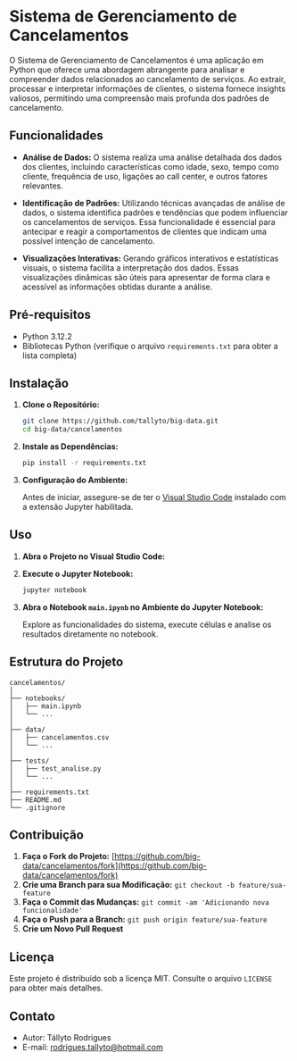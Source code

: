 # Sistema de Gerenciamento de Cancelamentos

O Sistema de Gerenciamento de Cancelamentos é uma aplicação em Python que oferece uma abordagem abrangente para analisar e compreender dados relacionados ao cancelamento de serviços. Ao extrair, processar e interpretar informações de clientes, o sistema fornece insights valiosos, permitindo uma compreensão mais profunda dos padrões de cancelamento.

## Funcionalidades

- **Análise de Dados:** O sistema realiza uma análise detalhada dos dados dos clientes, incluindo características como idade, sexo, tempo como cliente, frequência de uso, ligações ao call center, e outros fatores relevantes.

- **Identificação de Padrões:** Utilizando técnicas avançadas de análise de dados, o sistema identifica padrões e tendências que podem influenciar os cancelamentos de serviços. Essa funcionalidade é essencial para antecipar e reagir a comportamentos de clientes que indicam uma possível intenção de cancelamento.

- **Visualizações Interativas:** Gerando gráficos interativos e estatísticas visuais, o sistema facilita a interpretação dos dados. Essas visualizações dinâmicas são úteis para apresentar de forma clara e acessível as informações obtidas durante a análise.

## Pré-requisitos

- Python 3.12.2
- Bibliotecas Python (verifique o arquivo `requirements.txt` para obter a lista completa)

## Instalação

1. **Clone o Repositório:**

   ```bash
   git clone https://github.com/tallyto/big-data.git
   cd big-data/cancelamentos
   ```

2. **Instale as Dependências:**

   ```bash
   pip install -r requirements.txt
   ```

3. **Configuração do Ambiente:**

   Antes de iniciar, assegure-se de ter o [Visual Studio Code](https://code.visualstudio.com/) instalado com a extensão Jupyter habilitada.

## Uso

1. **Abra o Projeto no Visual Studio Code:**

2. **Execute o Jupyter Notebook:**

    ```bash
    jupyter notebook
    ```

3. **Abra o Notebook `main.ipynb` no Ambiente do Jupyter Notebook:**

    Explore as funcionalidades do sistema, execute células e analise os resultados diretamente no notebook.

## Estrutura do Projeto

```
cancelamentos/
│
├── notebooks/
│   ├── main.ipynb
│   └── ...
│
├── data/
│   ├── cancelamentos.csv
│   └── ...
│
├── tests/
│   ├── test_analise.py
│   └── ...
│
├── requirements.txt
├── README.md
└── .gitignore
```

## Contribuição

1. **Faça o Fork do Projeto:** [https://github.com/big-data/cancelamentos/fork](https://github.com/big-data/cancelamentos/fork)
2. **Crie uma Branch para sua Modificação:** `git checkout -b feature/sua-feature`
3. **Faça o Commit das Mudanças:** `git commit -am 'Adicionando nova funcionalidade'`
4. **Faça o Push para a Branch:** `git push origin feature/sua-feature`
5. **Crie um Novo Pull Request**

## Licença

Este projeto é distribuído sob a licença MIT. Consulte o arquivo `LICENSE` para obter mais detalhes.

## Contato

- Autor: Tállyto Rodrigues  
- E-mail: rodrigues.tallyto@hotmail.com

